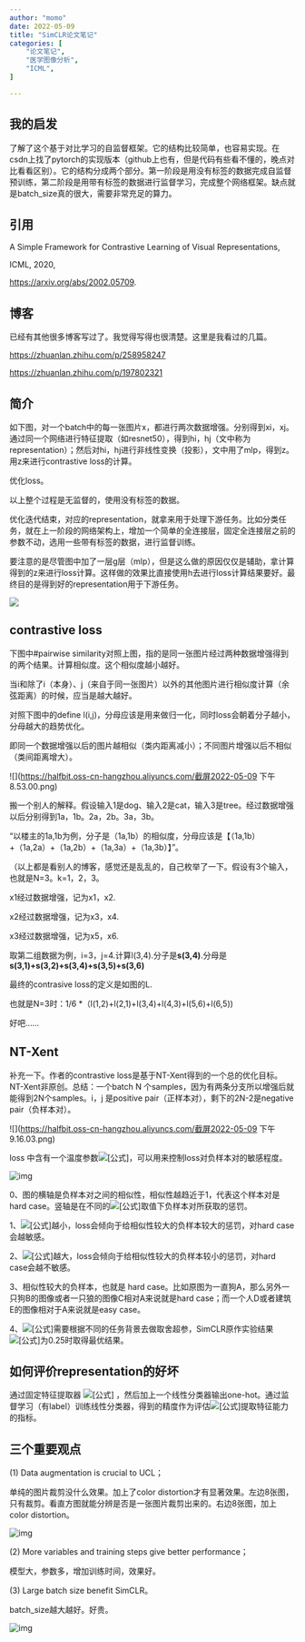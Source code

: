 ```yaml
---
author: "momo"
date: 2022-05-09
title: "SimCLR论文笔记"
categories: [
    "论文笔记",
    "医学图像分析",
    "ICML",
]

---
```


## 我的启发

了解了这个基于对比学习的自监督框架。它的结构比较简单，也容易实现。在csdn上找了pytorch的实现版本（github上也有，但是代码有些看不懂的，晚点对比看看区别）。它的结构分成两个部分。第一阶段是用没有标签的数据完成自监督预训练，第二阶段是用带有标签的数据进行监督学习，完成整个网络框架。缺点就是batch_size真的很大，需要非常充足的算力。

## 引用

A Simple Framework for Contrastive Learning of Visual Representations,

ICML, 2020,

https://arxiv.org/abs/2002.05709.


## 博客

已经有其他很多博客写过了。我觉得写得也很清楚。这里是我看过的几篇。

https://zhuanlan.zhihu.com/p/258958247

https://zhuanlan.zhihu.com/p/197802321

## 简介

如下图，对一个batch中的每一张图片x，都进行两次数据增强。分别得到xi，xj。通过同一个网络进行特征提取（如resnet50），得到hi，hj（文中称为representation）；然后对hi，hj进行非线性变换（投影），文中用了mlp，得到z。用z来进行contrastive loss的计算。

优化loss。

以上整个过程是无监督的，使用没有标签的数据。

优化迭代结束，对应的representation，就拿来用于处理下游任务。比如分类任务，就在上一阶段的网络架构上，增加一个简单的全连接层，固定全连接层之前的参数不动，选用一些带有标签的数据，进行监督训练。

要注意的是尽管图中加了一层g层（mlp），但是这么做的原因仅仅是辅助，拿计算得到的z来进行loss计算。这样做的效果比直接使用h去进行loss计算结果要好。最终目的是得到好的representation用于下游任务。

![](https://halfbit.oss-cn-hangzhou.aliyuncs.com/framework1.png)

## contrastive loss

下图中#pairwise similarity对照上图，指的是同一张图片经过两种数据增强得到的两个结果。计算相似度。这个相似度越小越好。

当i和除了i（本身）、j（来自于同一张图片）以外的其他图片进行相似度计算（余弦距离）的时候，应当是越大越好。

对照下图中的define l(i,j)，分母应该是用来做归一化，同时loss会朝着分子越小，分母越大的趋势优化。

即同一个数据增强以后的图片越相似（类内距离减小）；不同图片增强以后不相似（类间距离增大）。

![](https://halfbit.oss-cn-hangzhou.aliyuncs.com/截屏2022-05-09 下午8.53.00.png)

搬一个别人的解释。假设输入1是dog、输入2是cat，输入3是tree。经过数据增强以后分别得到1a，1b。2a，2b。3a，3b。

“以楼主的1a,1b为例，分子是（1a,1b）的相似度，分母应该是【（1a,1b）+（1a,2a）+（1a,2b）+（1a,3a）+（1a,3b）】”。

（以上都是看别人的博客，感觉还是乱乱的，自己枚举了一下。假设有3个输入，也就是N=3。k=1，2，3。

x1经过数据增强，记为x1，x2.

x2经过数据增强，记为x3，x4.

x3经过数据增强，记为x5，x6.

取第二组数据为例，i=3，j=4.计算l(3,4).分子是**s(3,4)**.分母是**s(3,1)+s(3,2)+s(3,4)+s(3,5)+s(3,6)**

最终的contrasive loss的定义是如图的L.

也就是N=3时：1/6 *（l(1,2)+l(2,1)+l(3,4)+l(4,3)+l(5,6)+l(6,5))

好吧……

## NT-Xent

补充一下。作者的contrastive loss是基于NT-Xent得到的一个总的优化目标。NT-Xent非原创。总结：一个batch N 个samples，因为有两条分支所以增强后就能得到2N个samples。i，j 是positive pair（正样本对），剩下的2N-2是negative pair（负样本对）。

![](https://halfbit.oss-cn-hangzhou.aliyuncs.com/截屏2022-05-09 下午9.16.03.png)

loss 中含有一个温度参数![[公式]](https://www.zhihu.com/equation?tex=%5Ctau)，可以用来控制loss对负样本对的敏感程度。

![img](https://pic2.zhimg.com/80/v2-5696af8c45b95d1c5e8fb9614917a79d_1440w.jpg)

0、图的横轴是负样本对之间的相似性，相似性越趋近于1，代表这个样本对是 hard case。竖轴是在不同的![[公式]](https://www.zhihu.com/equation?tex=%5Ctau)取值下负样本对所获取的惩罚。

1、![[公式]](https://www.zhihu.com/equation?tex=%5Ctau)越小，loss会倾向于给相似性较大的负样本较大的惩罚，对hard case会越敏感。

2、![[公式]](https://www.zhihu.com/equation?tex=%5Ctau)越大，loss会倾向于给相似性较大的负样本较小的惩罚，对hard case会越不敏感。

3、相似性较大的负样本，也就是 hard case。比如原图为一直狗A，那么另外一只狗B的图像或者一只狼的图像C相对A来说就是hard case；而一个人D或者建筑E的图像相对于A来说就是easy case。

4、![[公式]](https://www.zhihu.com/equation?tex=%5Ctau)需要根据不同的任务背景去做取舍超参，SimCLR原作实验结果 ![[公式]](https://www.zhihu.com/equation?tex=%5Ctau)为0.25时取得最优结果。

## 如何评价representation的好坏

通过固定特征提取器 ![[公式]](https://www.zhihu.com/equation?tex=f) ，然后加上一个线性分类器输出one-hot。通过监督学习（有label）训练线性分类器，得到的精度作为评估![[公式]](https://www.zhihu.com/equation?tex=f)提取特征能力的指标。

## 三个重要观点

(1) Data augmentation is crucial to UCL；

单纯的图片裁剪没什么效果。加上了color distortion才有显著效果。左边8张图，只有裁剪。看直方图就能分辨是否是一张图片裁剪出来的。右边8张图，加上color distortion。



![img](https://miro.medium.com/max/1400/1*rujTYcDmDRxxpeTT_CmZAw.png)

(2) More variables and training steps give better performance；

模型大，参数多，增加训练时间，效果好。

(3) Large batch size benefit SimCLR。

batch_size越大越好。好贵。

![img](https://miro.medium.com/max/1400/1*yrzj_3xxzWNBWBp8JjgNJw.png)

